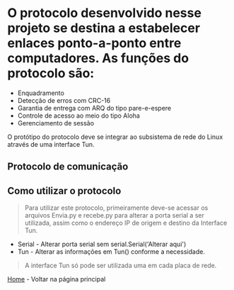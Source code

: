 # O protocolo desenvolvido nesse projeto se destina a estabelecer enlaces ponto-a-ponto entre computadores. As funções do protocolo são:

+ Enquadramento
+ Detecção de erros com CRC-16
+ Garantia de entrega com ARQ do tipo pare-e-espere
+ Controle de acesso ao meio do tipo Aloha
+ Gerenciamento de sessão

O protótipo do protocolo deve se integrar ao subsistema de rede do Linux através de uma interface Tun.


## Protocolo de comunicação


## Como utilizar o protocolo

> Para utilizar este protocolo, primeiramente deve-se acessar os arquivos Envia.py e recebe.py para alterar a porta serial a ser utilizada, assim como o endereço IP de origem e destino da Interface Tun.
 + Serial - Alterar porta serial sem serial.Serial('Alterar aqui')
 + Tun - Alterar as informações em Tun() conforme a necessidade.
 
 > A interface Tun só pode ser utilizada uma em cada placa de rede.

[Home](..) - Voltar na página principal
